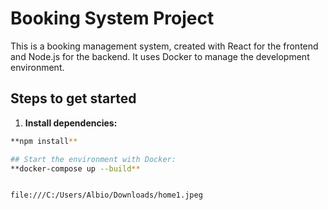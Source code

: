 # Booking System Project

This is a booking management system, created with React for the frontend and Node.js for the backend. It uses Docker to manage the development environment.

## Steps to get started

1. **Install dependencies:**

```bash
**npm install**

## Start the environment with Docker:
**docker-compose up --build**


file:///C:/Users/Albio/Downloads/home1.jpeg

